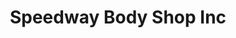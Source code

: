 ---
title: "Speedway Body Shop Inc"
url: /indianapolis/speedway-body-shop-inc/
shop: Autowerkstatt
---
